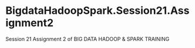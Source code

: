 # BigdataHadoopSpark.Session21.Assignment2
Session 21 Assignment 2 of BIG DATA HADOOP &amp; SPARK TRAINING
